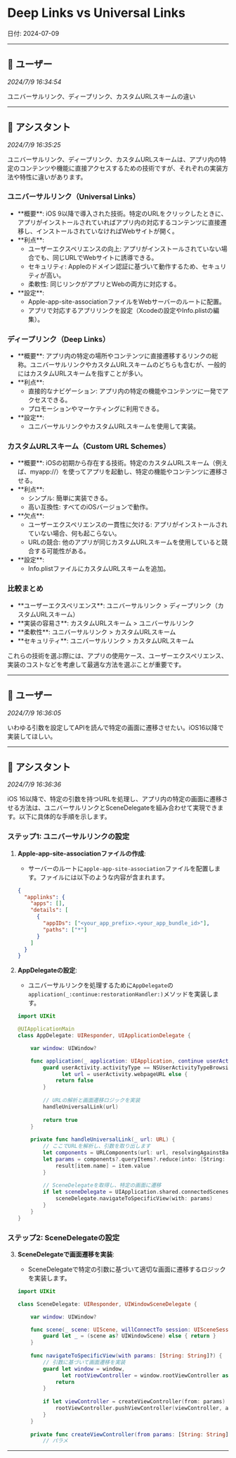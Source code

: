 # Deep Links vs Universal Links

日付: 2024-07-09

---

## 👤 ユーザー
*2024/7/9 16:34:54*

ユニバーサルリンク、ディープリンク、カスタムURLスキームの違い

---

## 🤖 アシスタント
*2024/7/9 16:35:25*

ユニバーサルリンク、ディープリンク、カスタムURLスキームは、アプリ内の特定のコンテンツや機能に直接アクセスするための技術ですが、それぞれの実装方法や特性に違いがあります。

### ユニバーサルリンク（Universal Links）
- \*\*概要\*\*: iOS 9以降で導入された技術。特定のURLをクリックしたときに、アプリがインストールされていればアプリ内の対応するコンテンツに直接遷移し、インストールされていなければWebサイトが開く。
- \*\*利点\*\*:
  - ユーザーエクスペリエンスの向上: アプリがインストールされていない場合でも、同じURLでWebサイトに誘導できる。
  - セキュリティ: Appleのドメイン認証に基づいて動作するため、セキュリティが高い。
  - 柔軟性: 同じリンクがアプリとWebの両方に対応する。
- \*\*設定\*\*:
  - Apple-app-site-associationファイルをWebサーバーのルートに配置。
  - アプリで対応するアプリリンクを設定（Xcodeの設定やInfo.plistの編集）。

### ディープリンク（Deep Links）
- \*\*概要\*\*: アプリ内の特定の場所やコンテンツに直接遷移するリンクの総称。ユニバーサルリンクやカスタムURLスキームのどちらも含むが、一般的にはカスタムURLスキームを指すことが多い。
- \*\*利点\*\*:
  - 直接的なナビゲーション: アプリ内の特定の機能やコンテンツに一発でアクセスできる。
  - プロモーションやマーケティングに利用できる。
- \*\*設定\*\*:
  - ユニバーサルリンクやカスタムURLスキームを使用して実装。

### カスタムURLスキーム（Custom URL Schemes）
- \*\*概要\*\*: iOSの初期から存在する技術。特定のカスタムURLスキーム（例えば、myapp://）を使ってアプリを起動し、特定の機能やコンテンツに遷移させる。
- \*\*利点\*\*:
  - シンプル: 簡単に実装できる。
  - 高い互換性: すべてのiOSバージョンで動作。
- \*\*欠点\*\*:
  - ユーザーエクスペリエンスの一貫性に欠ける: アプリがインストールされていない場合、何も起こらない。
  - URLの競合: 他のアプリが同じカスタムURLスキームを使用していると競合する可能性がある。
- \*\*設定\*\*:
  - Info.plistファイルにカスタムURLスキームを追加。

### 比較まとめ
- \*\*ユーザーエクスペリエンス\*\*: ユニバーサルリンク &gt; ディープリンク（カスタムURLスキーム） 
- \*\*実装の容易さ\*\*: カスタムURLスキーム &gt; ユニバーサルリンク
- \*\*柔軟性\*\*: ユニバーサルリンク &gt; カスタムURLスキーム
- \*\*セキュリティ\*\*: ユニバーサルリンク &gt; カスタムURLスキーム

これらの技術を選ぶ際には、アプリの使用ケース、ユーザーエクスペリエンス、実装のコストなどを考慮して最適な方法を選ぶことが重要です。

---

## 👤 ユーザー
*2024/7/9 16:36:05*

いわゆる引数を設定してAPIを読んで特定の画面に遷移させたい。iOS16以降で実装してほしい。

---

## 🤖 アシスタント
*2024/7/9 16:36:36*

iOS 16以降で、特定の引数を持つURLを処理し、アプリ内の特定の画面に遷移させる方法は、ユニバーサルリンクとSceneDelegateを組み合わせて実現できます。以下に具体的な手順を示します。

### ステップ1: ユニバーサルリンクの設定
1. **Apple-app-site-associationファイルの作成**:
    - サーバーのルートに`apple-app-site-association`ファイルを配置します。ファイルには以下のような内容が含まれます。

    ```json
    {
      "applinks": {
        "apps": [],
        "details": [
          {
            "appIDs": ["<your_app_prefix>.<your_app_bundle_id>"],
            "paths": ["*"]
          }
        ]
      }
    }
    ```

2. **AppDelegateの設定**:
    - ユニバーサルリンクを処理するために`AppDelegate`の`application(_:continue:restorationHandler:)`メソッドを実装します。

    ```swift
    import UIKit

    @UIApplicationMain
    class AppDelegate: UIResponder, UIApplicationDelegate {

        var window: UIWindow?

        func application(_ application: UIApplication, continue userActivity: NSUserActivity, restorationHandler: @escaping ([UIUserActivityRestoring]?) -> Void) -> Bool {
            guard userActivity.activityType == NSUserActivityTypeBrowsingWeb,
                  let url = userActivity.webpageURL else {
                return false
            }
            
            // URLの解析と画面遷移ロジックを実装
            handleUniversalLink(url)
            
            return true
        }
        
        private func handleUniversalLink(_ url: URL) {
            // ここでURLを解析し、引数を取り出します
            let components = URLComponents(url: url, resolvingAgainstBaseURL: false)
            let params = components?.queryItems?.reduce(into: [String: String]()) { result, item in
                result[item.name] = item.value
            }
            
            // SceneDelegateを取得し、特定の画面に遷移
            if let sceneDelegate = UIApplication.shared.connectedScenes.first?.delegate as? SceneDelegate {
                sceneDelegate.navigateToSpecificView(with: params)
            }
        }
    }
    ```

### ステップ2: SceneDelegateの設定
3. **SceneDelegateで画面遷移を実装**:
    - SceneDelegateで特定の引数に基づいて適切な画面に遷移するロジックを実装します。

    ```swift
    import UIKit

    class SceneDelegate: UIResponder, UIWindowSceneDelegate {

        var window: UIWindow?

        func scene(_ scene: UIScene, willConnectTo session: UISceneSession, options connectionOptions: UIScene.ConnectionOptions) {
            guard let _ = (scene as? UIWindowScene) else { return }
        }
        
        func navigateToSpecificView(with params: [String: String]?) {
            // 引数に基づいて画面遷移を実装
            guard let window = window,
                  let rootViewController = window.rootViewController as? UINavigationController else {
                return
            }
            
            if let viewController = createViewController(from: params) {
                rootViewController.pushViewController(viewController, animated: true)
            }
        }
        
        private func createViewController(from params: [String: String]?) -> UIViewController? {
            // パラメ

---
